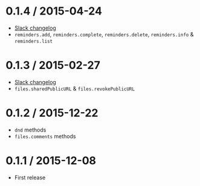 0.1.4 / 2015-04-24
==================

 * [Slack changelog](https://api.slack.com/changelog/2016-04-14-reminders-api)
 * `reminders.add`, `reminders.complete`, `reminders.delete`, `reminders.info` & `reminders.list`

0.1.3 / 2015-02-27
==================

 * [Slack changelog](https://api.slack.com/docs/changelog#february_2016)
 * `files.sharedPublicURL` & `files.revokePublicURL`

0.1.2 / 2015-12-22
==================

  * `dnd` methods
  * `files.comments` methods

0.1.1 / 2015-12-08
==================

 * First release